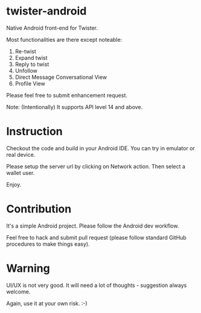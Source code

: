 twister-android
===============

Native Android front-end for Twister.

Most functionalities are there except noteable:
1. Re-twist
2. Expand twist
3. Reply to twist
4. Unfollow
5. Direct Message Conversational View
6. Profile View

Please feel free to submit enhancement request.

Note: (Intentionally) It supports API level 14 and above. 

Instruction
===========
Checkout the code and build in your Android IDE. You can try in emulator or real device.

Please setup the server url by clicking on Network action. Then select a wallet user.

Enjoy.

Contribution
============
It's a simple Android project. Please follow the Android dev workflow.

Feel free to hack and submit pull request (please follow standard GitHub procedures to make things easy).

Warning
=======
UI/UX is not very good. It will need a lot of thoughts - suggestion always welcome.

Again, use it at your own risk. :-)

